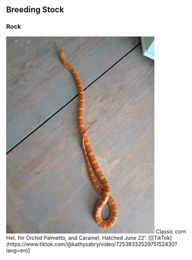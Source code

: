 ## Breeding Stock
### Rock
<img src="images/Rock.jpg" alt="Rock" width="400"/>
Classic corn Het. for Orchid Palmetto, and Caramel. Hatched June 22'.
[[[TikTok](https://www.tiktok.com/@kathysabry/video/7253833252975152430?lang=en)]
